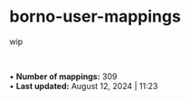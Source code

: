 # borno-user-mappings
wip

<br>

• **Number of mappings:** 309  
• **Last updated:** August 12, 2024 | 11:23
